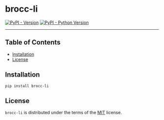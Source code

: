 # brocc-li

[![PyPI - Version](https://img.shields.io/pypi/v/brocc-li.svg)](https://pypi.org/project/brocc-li)
[![PyPI - Python Version](https://img.shields.io/pypi/pyversions/brocc-li.svg)](https://pypi.org/project/brocc-li)

-----

## Table of Contents

- [Installation](#installation)
- [License](#license)

## Installation

```console
pip install brocc-li
```

## License

`brocc-li` is distributed under the terms of the [MIT](https://spdx.org/licenses/MIT.html) license.
